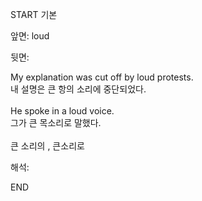 START
기본

앞면:
loud


뒷면:
<div>My explanation was cut off by loud protests. </div><div><div>내 설명은 큰 항의 소리에 중단되었다.</div></div><div><br></div><div><div>He spoke in a loud voice. </div><div><div>그가 큰 목소리로 말했다.</div></div></div><div><br></div><div>큰 소리의 , 큰소리로</div>


해석:
<!--ID: 1746614454231-->
END